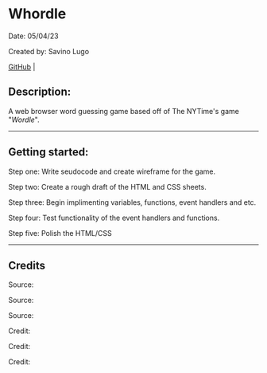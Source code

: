 # Whordle

Date: 05/04/23

Created by: Savino Lugo

[GitHub](https://github.com/SavinoLugo) |

## Description:

A web browser word guessing game based off of The NYTime's game "_Wordle_".

---

## Getting started:

Step one: Write seudocode and create wireframe for the game.

Step two: Create a rough draft of the HTML and CSS sheets.

Step three: Begin implimenting variables, functions, event handlers and etc.

Step four: Test functionality of the event handlers and functions.

Step five: Polish the HTML/CSS

---

## Credits

Source:

Source:

Source:

Credit:

Credit:

Credit:
